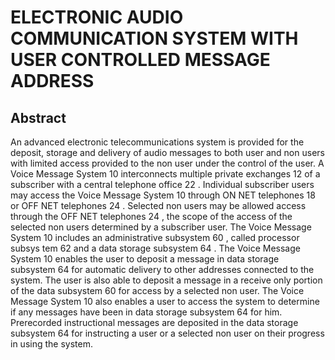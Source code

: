 # ELECTRONIC AUDIO COMMUNICATION SYSTEM WITH USER CONTROLLED MESSAGE ADDRESS

## Abstract
An advanced electronic telecommunications system is provided for the deposit, storage and delivery of audio messages to both user and non users with limited access provided to the non user under the control of the user. A Voice Message System 10 interconnects multiple private exchanges 12 of a subscriber with a central telephone office 22 . Individual subscriber users may access the Voice Message System 10 through ON NET telephones 18 or OFF NET telephones 24 . Selected non users may be allowed access through the OFF NET telephones 24 , the scope of the access of the selected non users determined by a subscriber user. The Voice Message System 10 includes an administrative subsystem 60 , called processor subsys tem 62 and a data storage subsystem 64 . The Voice Message System 10 enables the user to deposit a message in data storage subsystem 64 for automatic delivery to other addresses connected to the system. The user is also able to deposit a message in a receive only portion of the data subsystem 60 for access by a selected non user. The Voice Message System 10 also enables a user to access the system to determine if any messages have been in data storage subsystem 64 for him. Prerecorded instructional messages are deposited in the data storage subsystem 64 for instructing a user or a selected non user on their progress in using the system.